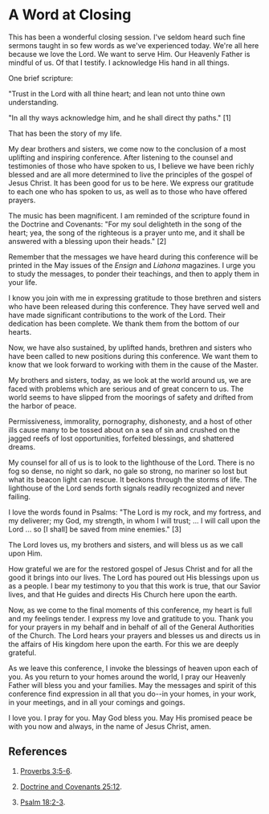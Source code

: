 # A Word at Closing

This has been a wonderful closing session. I've seldom heard such fine sermons
taught in so few words as we've experienced today. We're all here because we
love the Lord. We want to serve Him. Our Heavenly Father is mindful of us. Of
that I testify. I acknowledge His hand in all things.

One brief scripture:

"Trust in the Lord with all thine heart; and lean not unto thine own
understanding.

"In all thy ways acknowledge him, and he shall direct thy paths." [1]

That has been the story of my life.

My dear brothers and sisters, we come now to the conclusion of a most
uplifting and inspiring conference. After listening to the counsel and
testimonies of those who have spoken to us, I believe we have been richly
blessed and are all more determined to live the principles of the gospel of
Jesus Christ. It has been good for us to be here. We express our gratitude to
each one who has spoken to us, as well as to those who have offered prayers.

The music has been magnificent. I am reminded of the scripture found in the
Doctrine and Covenants: "For my soul delighteth in the song of the heart; yea,
the song of the righteous is a prayer unto me, and it shall be answered with a
blessing upon their heads." [2]

Remember that the messages we have heard during this conference will be
printed in the May issues of the _Ensign_ and _Liahona_ magazines. I urge you
to study the messages, to ponder their teachings, and then to apply them in
your life.

I know you join with me in expressing gratitude to those brethren and sisters
who have been released during this conference. They have served well and have
made significant contributions to the work of the Lord. Their dedication has
been complete. We thank them from the bottom of our hearts.

Now, we have also sustained, by uplifted hands, brethren and sisters who have
been called to new positions during this conference. We want them to know that
we look forward to working with them in the cause of the Master.

My brothers and sisters, today, as we look at the world around us, we are
faced with problems which are serious and of great concern to us. The world
seems to have slipped from the moorings of safety and drifted from the harbor
of peace.

Permissiveness, immorality, pornography, dishonesty, and a host of other ills
cause many to be tossed about on a sea of sin and crushed on the jagged reefs
of lost opportunities, forfeited blessings, and shattered dreams.

My counsel for all of us is to look to the lighthouse of the Lord. There is no
fog so dense, no night so dark, no gale so strong, no mariner so lost but what
its beacon light can rescue. It beckons through the storms of life. The
lighthouse of the Lord sends forth signals readily recognized and never
failing.

I love the words found in Psalms: "The Lord is my rock, and my fortress, and
my deliverer; my God, my strength, in whom I will trust; ... I will call upon
the Lord ... so [I shall] be saved from mine enemies." [3]

The Lord loves us, my brothers and sisters, and will bless us as we call upon
Him.

How grateful we are for the restored gospel of Jesus Christ and for all the
good it brings into our lives. The Lord has poured out His blessings upon us
as a people. I bear my testimony to you that this work is true, that our
Savior lives, and that He guides and directs His Church here upon the earth.

Now, as we come to the final moments of this conference, my heart is full and
my feelings tender. I express my love and gratitude to you. Thank you for your
prayers in my behalf and in behalf of all of the General Authorities of the
Church. The Lord hears your prayers and blesses us and directs us in the
affairs of His kingdom here upon the earth. For this we are deeply grateful.

As we leave this conference, I invoke the blessings of heaven upon each of
you. As you return to your homes around the world, I pray our Heavenly Father
will bless you and your families. May the messages and spirit of this
conference find expression in all that you do--in your homes, in your work, in
your meetings, and in all your comings and goings.

I love you. I pray for you. May God bless you. May His promised peace be with
you now and always, in the name of Jesus Christ, amen.

## References

  1.   [Proverbs 3:5-6](https://www.lds.org/scriptures/ot/prov/3.5-6?lang=eng#4).

  2.   [Doctrine and Covenants 25:12](https://www.lds.org/scriptures/dc-testament/dc/25.12?lang=eng#11).

  3.   [Psalm 18:2-3](https://www.lds.org/scriptures/ot/ps/18.2-3?lang=eng#1).

